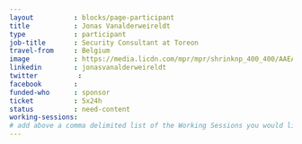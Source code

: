 ```yaml
---
layout          : blocks/page-participant
title           : Jonas Vanalderweireldt
type            : participant
job-title       : Security Consultant at Toreon
travel-from     : Belgium
image           : https://media.licdn.com/mpr/mpr/shrinknp_400_400/AAEAAQAAAAAAAAfmAAAAJDk4NTc1MDNhLWMwMTQtNGZhZS05YTNlLTBjNDM1YzVhNmJiYQ.jpg
linkedin        : jonasvanalderweireldt
twitter          : 
facebook        :
funded-who      : sponsor
ticket          : 5x24h
status          : need-content
working-sessions:
# add above a comma delimited list of the Working Sessions you would like to attend (use the session's title)
---
```

